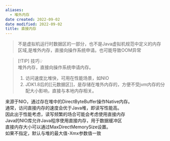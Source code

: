 ```yaml
---
aliases:
  - 堆外内存
date created: 2022-09-02
date modified: 2022-09-02
title: 直接内存
---
```


> 不是虚拟机运行时数据区的一部分，也不是Java虚拟机规范中定义的内存区域,是堆外内存，直接向操作系统申请。也可能导致OOM异常

> [!TIP] 技巧💡  
>  堆外内存，直接向操作系统申请内存。
>  1. 访问速度比堆快，可用在性能场景，如NIO
>  2. JDK1.8后的[[元数据区]]，是存储在堆外内存的，方便不受jvm内存的分配大小影响，直接与本地内存相关。

来源于NIO，通过存在堆中的DirectByteBuffer操作Native内存。  
通常，访问直接内存的速度会优于Java堆，即读写性能高。  
因此出于性能考虑，读写频繁的场合可能会考虑使用直接内存  
Java的NIO库允许Java程序使用直接内存，用于数据缓冲区  
直接内存大小可以通过MaxDirectMemorySize设置。  
如果不指定，默认与堆的最大值-Xmx参数值一致
